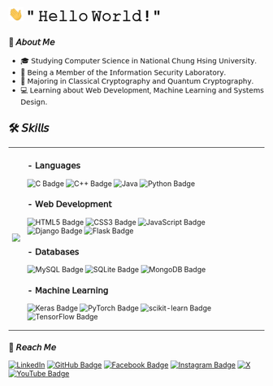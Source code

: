 # <img src="https://github.com/SatYu26/SatYu26/blob/master/Assets/Hi.gif" width="29px"> " 𝙷𝚎𝚕𝚕𝚘 𝚆𝚘𝚛𝚕𝚍 ! "

### 🌱 𝘈𝘣𝘰𝘶𝘵 𝘔𝘦
- 🎓 𝖲𝗍𝗎𝖽𝗒𝗂𝗇𝗀 𝖢𝗈𝗆𝗉𝗎𝗍𝖾𝗋 𝖲𝖼𝗂𝖾𝗇𝖼𝖾 𝗂𝗇 𝖭𝖺𝗍𝗂𝗈𝗇𝖺𝗅 𝖢𝗁𝗎𝗇𝗀 𝖧𝗌𝗂𝗇𝗀 𝖴𝗇𝗂𝗏𝖾𝗋𝗌𝗂𝗍𝗒.
- 📄 𝖡𝖾𝗂𝗇𝗀 𝖺 𝖬𝖾𝗆𝖻𝖾𝗋 𝗈𝖿 𝗍𝗁𝖾 𝖨𝗇𝖿𝗈𝗋𝗆𝖺𝗍𝗂𝗈𝗇 𝖲𝖾𝖼𝗎𝗋𝗂𝗍𝗒 𝖫𝖺𝖻𝗈𝗋𝖺𝗍𝗈𝗋𝗒.
- 🔐 𝖬𝖺𝗃𝗈𝗋𝗂𝗇𝗀 𝗂𝗇 𝖢𝗅𝖺𝗌𝗌𝗂𝖼𝖺𝗅 𝖢𝗋𝗒𝗉𝗍𝗈𝗀𝗋𝖺𝗉𝗁𝗒 𝖺𝗇𝖽 𝖰𝗎𝖺𝗇𝗍𝗎𝗆 𝖢𝗋𝗒𝗉𝗍𝗈𝗀𝗋𝖺𝗉𝗁𝗒.
- 💻 𝖫𝖾𝖺𝗋𝗇𝗂𝗇𝗀 𝖺𝖻𝗈𝗎𝗍 𝖶𝖾𝖻 𝖣𝖾𝗏𝖾𝗅opment, 𝖬𝖺𝖼𝗁𝗂𝗇𝖾 𝖫𝖾𝖺𝗋𝗇𝗂𝗇𝗀 𝖺𝗇𝖽 𝖲𝗒𝗌𝗍𝖾𝗆𝗌 𝖣𝖾𝗌𝗂𝗀𝗇.

## 🛠 𝘚𝘬𝘪𝘭𝘭𝘴
<table>
  <td >
    <img src="https://github-readme-stats.vercel.app/api/top-langs/?username=flries"/>
  </td>
  <td>

### - 𝖫𝖺𝗇𝗀𝗎𝖺𝗀𝖾𝗌
  ![C Badge](https://img.shields.io/badge/C-A8B9CC?logo=c&logoColor=fff&style=for-the-badge) 
  ![C++ Badge](https://img.shields.io/badge/C%2B%2B-00599C?logo=cplusplus&logoColor=fff&style=for-the-badge) 
  ![Java](https://img.shields.io/badge/java-%23ED8B00.svg?style=for-the-badge&logo=openjdk&logoColor=white) 
  ![Python Badge](https://img.shields.io/badge/Python-3776AB?logo=python&logoColor=fff&style=for-the-badge) 

### - 𝖶𝖾𝖻 𝖣𝖾𝗏𝖾𝗅𝗈𝗉𝗆𝖾𝗇𝗍
  ![HTML5 Badge](https://img.shields.io/badge/HTML5-E34F26?logo=html5&logoColor=fff&style=for-the-badge) 
  ![CSS3 Badge](https://img.shields.io/badge/CSS3-1572B6?logo=css3&logoColor=fff&style=for-the-badge) 
  ![JavaScript Badge](https://img.shields.io/badge/JavaScript-F7DF1E?logo=javascript&logoColor=000&style=for-the-badge) 
  ![Django Badge](https://img.shields.io/badge/Django-092E20?logo=django&logoColor=fff&style=for-the-badge) 
  ![Flask Badge](https://img.shields.io/badge/Flask-000?logo=flask&logoColor=fff&style=for-the-badge) 


### - 𝖣𝖺𝗍𝖺𝖻𝖺𝗌𝖾𝗌
  ![MySQL Badge](https://img.shields.io/badge/MySQL-4479A1?logo=mysql&logoColor=fff&style=for-the-badge) 
  ![SQLite Badge](https://img.shields.io/badge/SQLite-003B57?logo=sqlite&logoColor=fff&style=for-the-badge) 
  ![MongoDB Badge](https://img.shields.io/badge/MongoDB-47A248?logo=mongodb&logoColor=fff&style=for-the-badge)

### - 𝖬𝖺𝖼𝗁𝗂𝗇𝖾 𝖫𝖾𝖺𝗋𝗇𝗂𝗇𝗀 
  ![Keras Badge](https://img.shields.io/badge/Keras-D00000?logo=keras&logoColor=fff&style=for-the-badge)
  ![PyTorch Badge](https://img.shields.io/badge/PyTorch-EE4C2C?logo=pytorch&logoColor=fff&style=for-the-badge) 
  ![scikit-learn Badge](https://img.shields.io/badge/scikit--learn-F7931E?logo=scikitlearn&logoColor=fff&style=for-the-badge) 
  ![TensorFlow Badge](https://img.shields.io/badge/TensorFlow-FF6F00?logo=tensorflow&logoColor=fff&style=for-the-badge) 
  </td>
</table>

### 🧷 𝘙𝘦𝘢𝘤𝘩 𝘔𝘦
[![LinkedIn](https://img.shields.io/badge/linkedin-%230077B5.svg?style=for-the-badge&logo=linkedin&logoColor=white)](https://www.linkedin.com/in/flries/) 
[![GitHub Badge](https://img.shields.io/badge/GitHub-181717?logo=github&logoColor=fff&style=for-the-badge)](https://github.com/flries) 
[![Facebook Badge](https://img.shields.io/badge/Facebook-0866FF?logo=facebook&logoColor=fff&style=for-the-badge)](https://www.facebook.com/flries/) 
[![Instagram Badge](https://img.shields.io/badge/Instagram-FF0069?logo=instagram&logoColor=fff&style=for-the-badge)](https://www.instagram.com/417.89) 
[![X](https://img.shields.io/badge/X-%23000000.svg?style=for-the-badge&logo=X&logoColor=white)](https://x.com/flries_)
[![YouTube Badge](https://img.shields.io/badge/YouTube-F00?logo=youtube&logoColor=fff&style=for-the-badge)](https://www.youtube.com/@flries) 
